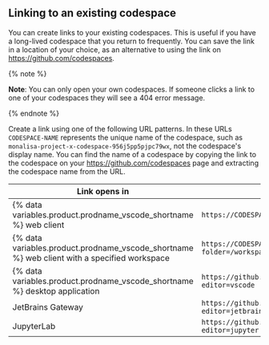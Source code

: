 ## Linking to an existing codespace

You can create links to your existing codespaces. This is useful if you have a long-lived codespace that you return to frequently. You can save the link in a location of your choice, as an alternative to using the link on https://github.com/codespaces. 

{% note %}

**Note**: You can only open your own codespaces. If someone clicks a link to one of your codespaces they will see a 404 error message.

{% endnote %}

Create a link using one of the following URL patterns. In these URLs `CODESPACE-NAME` represents the unique name of the codespace, such as `monalisa-project-x-codespace-956j5pp5pjpc79wx`, not the codespace's display name. You can find the name of a codespace by copying the link to the codespace on your https://github.com/codespaces page and extracting the codespace name from the URL.

| **Link opens in** | **Link syntax** |
| --- | --- |
| {% data variables.product.prodname_vscode_shortname %} web client |  `https://CODESPACE-NAME.github.dev` |
| {% data variables.product.prodname_vscode_shortname %} web client with a specified workspace |  `https://CODESPACE-NAME.github.dev?folder=/workspaces/PATH/TO/WORKSPACE/DIRECTORY` |
| {% data variables.product.prodname_vscode_shortname %} desktop application |  `https://github.com/codespaces/CODESPACE-NAME?editor=vscode` |
| JetBrains Gateway |  `https://github.com/codespaces/CODESPACE-NAME?editor=jetbrains` |
| JupyterLab |  `https://github.com/codespaces/CODESPACE-NAME?editor=jupyter` |
